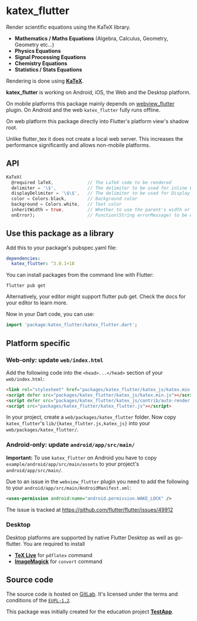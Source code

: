 # katex_flutter

Render scientific equations using the KaTeX library.

- **Mathematics / Maths Equations** (Algebra, Calculus, Geometry, Geometry etc...)
- **Physics Equations**
- **Signal Processing Equations**
- **Chemistry Equations**
- **Statistics / Stats Equations**

Rendering is done using **[KaTeX](https://github.com/KaTeX/KaTeX)**.

**katex_flutter** is working on Android, iOS, the Web and the Desktop platform.

On mobile platforms this package mainly depends on [webview_flutter](https://pub.dartlang.org/packages/webview_flutter) plugin. On Android and the web `katex_flutter` fully runs offline.

On web platform this package directly into Flutter's platform view's shadow root.

Unlike flutter_tex it does not create a local web server. This increases the performance significantly and allows non-mobile platforms.

## API

```dart
KaTeX(
  @required laTeX,             // The LaTeX code to be rendered
  delimiter = '\$',            // The delimiter to be used for inline LaTeX
  displayDelimiter = '\$\$',   // The delimiter to be used for Display (centered, "important") LaTeX
  color = Colors.black,        // Background color
  background = Colors.white,   // Text color
  inheritWidth = true,         // Whether to use the parent's width or only the  minimum required by the equation
  onError);                    // Function(String errorMessage) to be executed on Error. Useful for dependency warnings on Desktop.
```

## Use this package as a library

Add this to your package's pubspec.yaml file:

```yaml
dependencies:
  katex_flutter: ^3.0.1+18
```
You can install packages from the command line with Flutter:

```shell
flutter pub get
```
Alternatively, your editor might support flutter pub get. Check the docs for your editor to learn more.

Now in your Dart code, you can use:

```dart
import 'package:katex_flutter/katex_flutter.dart';
```

## Platform specific

### Web-only: update `web/index.html`

Add the following code into the `<head>...</head>` section of your `web/index.html`:

```html
<link rel="stylesheet" href="packages/katex_flutter/katex_js/katex.min.css">
<script defer src="packages/katex_flutter/katex_js/katex.min.js"></script>
<script defer src="packages/katex_flutter/katex_js/contrib/auto-render.min.js"></script>
<script src="packages/katex_flutter/katex_flutter.js"></script>
```

In your project, create a `web/packages/katex_flutter` folder.
Now copy `katex_flutter`'s `lib/{katex_flutter.js,katex_js}` into your `web/packages/katex_flutter/`.

### Android-only: update `android/app/src/main/`

**Important:** To use `katex_flutter` on Android you have to copy `example/android/app/src/main/assets` to your project's `android/app/src/main/`.

Due to an issue in the `webview_flutter` plugin you need to add the following to your `android/app/src/main/AndroidManifest.xml`:

```xml
<uses-permission android:name="android.permission.WAKE_LOCK" />
```

The issue is tracked at https://github.com/flutter/flutter/issues/49912

### Desktop

Desktop platforms are supported by native Flutter Desktop as well as go-flutter. You are required to install

 - **[TeX Live](https://www.tug.org/texlive/)** for `pdflatex` command
 - **[ImageMagick](https://imagemagick.org/index.php)** for `convert` command

## Source code

The source code is hosted on [GitLab](https://gitlab.com/testapp-system/katex_flutter). It's licensed under the terms and conditions of the [`EUPL-1.2`](LICENSE).

This package was initially created for the education project **[TestApp](https://gitlab.com/testapp-system/testapp-flutter)**.
